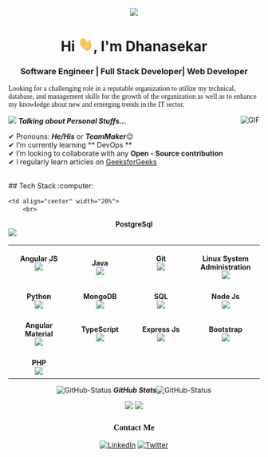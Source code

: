 <p align="center">
  <img src="https://github.com/thompsonemerson/thompsonemerson/raw/master/cover-thompson.png" height="200"/>
</p>
<h1 align="center">Hi <img src="https://raw.githubusercontent.com/ABSphreak/ABSphreak/master/gifs/Hi.gif" width="30px">, I'm Dhanasekar</h1>
<h3 align="center">Software Engineer | Full Stack Developer| Web Developer</h3>


<p style=" font-family: 'Tahoma';">Looking for a challenging role in a reputable organization to utilize my technical, database, and management skills for the growth of the organization as well as to enhance my knowledge about new and emerging trends in the IT sector.
</p>
<img align="right" alt="GIF" height="160px" src="https://media.giphy.com/media/du3J3cXyzhj75IOgvA/giphy.gif" />

<img src="https://media.giphy.com/media/ObNTw8Uzwy6KQ/giphy.gif" width="30px">&nbsp;***Talking about Personal Stuffs...***

✔ Pronouns: ***He/His*** or ***TeamMaker***😉 <br>
✔ I’m currently learning ** DevOps **<br>
✔ I’m looking to collaborate with  any **Open - Source contribution**<br>
✔ I regularly learn articles on [GeeksforGeeks](https://www.geeksforgeeks.org/) <br>


<body>
	<br>
## Tech Stack :computer:

<br>
<table>
<tbody>
 <tr>
<td align="center" width="20%">
<span><b><center>Angular JS</center></b></span> 
<img height=60px src="https://i.ibb.co/hmp59dw/angular.jpg"> 
</td>

  <td align="center" width="20%">
        <br>
<span><b><center>Java</center></b></span> 
<img height=65px src="https://i.ibb.co/LpMZCL3/png-transparent-java-programming-programming-language-computer-programming-others-miscellaneous-text.png"> </td>

<!--<td align="center" width="20%">
<span><b><center>Docker</center></b></span> 
<img height=60px src="https://encrypted-tbn0.gstatic.com/images?q=tbn%3AANd9GcTApU_6Eg4oWx3NMhLifHmNEkxjeMxfd3oGUA&usqp=CAU"> 
</td>-->

<!--<tr>-->
<!--<td align="center" width="20%">-->
<!--<span><b><center>Flask</center></b></span> -->
<!--<img height=65px src="https://www.pngitem.com/pimgs/m/159-1595977_flask-python-logo-hd-png-download.png"> -->
<!--</td>-->

<td align="center" width="20%">
<span><b><center>Git</center></b></span> 
<img height=65px src="https://git-scm.com/images/logos/downloads/Git-Logo-2Color.png"> 
</td>


<!--<td align="center" width="20%">
    <br>
<span><b><center>Jenkins</center></b></span> 
<img height=65px src="https://www.devteam.space/wp-content/uploads/2018/03/jenkins.jpg"> 
</td>-->

<!--<tr>-->
<!--<td align="center" width="20%">-->
<!--<span><b><center>Kubernetes</center></b></span> -->
<!--<img height=65px src="https://d15shllkswkct0.cloudfront.net/wp-content/blogs.dir/1/files/2019/05/Kubernetes_New.png"> -->
<!--</td>-->

<td align="center" width="20%">
        <br>
<span><b><center>Linux System Administration</center></b></span> 
<img height=65px src="https://upload.wikimedia.org/wikipedia/commons/a/af/Tux.png"> 
</td>
	</tr>



<td align="center" width="20%">
        <br>
<span><b><center>Python</center></b></span> 
<img height=65px src="https://www.python.org/static/community_logos/python-logo.png"> 
</td>

<!--<tr>-->
<td align="center" width="20%">
        <br>
<span><b><center>MongoDB</center></b></span> 
<img height=65px src="https://www.logolynx.com/images/logolynx/d5/d50b83324fb4fbab14cdfaf47409115b.jpeg"> 
</td>

<!--<td align="center" width="20%">-->
<!--<span><b><center>Nginx</center></b></span> -->
<!--<img height=65px src="http://www.myiconfinder.com/uploads/iconsets/256-256-cf2ed3956a3a1484f83ed20d7e987f21.png"> -->
<!--</td>-->


<td align="center" width="20%">
    <br>
<span><b><center>SQL</center></b></span> 
<img height=65px src="https://i0.wp.com/www.complexsql.com/wp-content/uploads/2017/01/sql-logo.jpg?ssl=1"> 
</td>
<td align="center" width="20%">
        <br>
<span><b><center>Node Js</center></b></span> 
<img height=65px src="https://i.ibb.co/mhZF85f/node.png"> 
</td>
	<tr>
<td align="center" width="20%">
        <br>
<span><b><center>Angular Material</center></b></span> 
<img height=65px src="https://i.ibb.co/vLM6MDy/angular-material.png"> 
</td>

<td align="center" width="20%">
        <br>
<span><b><center>TypeScript</center></b></span> 
<img height=65px src="https://i.ibb.co/NrHLprs/vscode-icons-type-typescript-1324451507894042344.png"> 
</td>



    <td align="center" width="20%">
        <br>
<span><b><center>PostgreSql</center></b></span> 
<img height=65px src="https://i.ibb.co/T027Ljn/post.png"> 
</td>
<td align="center" width="20%">
        <br>
<span><b><center>Express Js</center></b></span> 
<img height=65px src="https://i.ibb.co/sbQL5LY/express.png"> 
</td>
		
<td align="center" width="20%">
        <br>
<span><b><center>Bootstrap</center></b></span> 
<img height=65px src="https://i.ibb.co/MgghTjy/bootstrap.jpg"> 
</td>
	</tr>
	<tr>
<td align="center" width="20%">
<br>
<span><b><center>PHP</center></b></span> 
<img height=65px src="https://i.ibb.co/pnZ9MsV/download.png"> 
</td>
</tr>


</tbody>
</table>
<div align="center">
<img src="https://media.giphy.com/media/8UHRm5oY4k4FDxq5QG/giphy.gif" width="30px" alt="GitHub-Status"/>&nbsp;<i><b>GitHub Stats</b></i><img src="https://media.giphy.com/media/8UHRm5oY4k4FDxq5QG/giphy.gif" width="30px" alt="GitHub-Status"/></p>
</div>

<p align="center" style=" font-family: 'Tahoma';">
<img height="180em" src="https://github-readme-stats.vercel.app/api?username=dhanasekar-selvam&show_icons=true&theme=dracula&include_all_commits=true&count_private=true" />
<img height="180em" src="https://github-readme-stats-eight-theta.vercel.app/api/top-langs/?username=dhanasekar-selvam&layout=compact&langs_count=8&theme=dracula"/>
</p>

<h3 align="center" style=" font-family: 'Tahoma';"><b>Contact Me</b></h3>

<p align="center">
	<a href="https://www.linkedin.com/in/dhanasekar-selvam-161a68192/"><img src="https://img.icons8.com/bubbles/50/000000/linkedin.png" alt="LinkedIn"/></a>
	<a href="https://twitter.com/Dhanase48361399"><img src="https://img.icons8.com/bubbles/50/000000/twitter.png" alt="Twitter"/></a>

</p>





